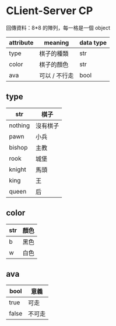 # CLient-Server CP

回傳資料：8*8 的陣列，每一格是一個 object

| attribute | meaning       | data type |
| --------- | ------------- | --------- |
| type      | 棋子的種類    | str       |
| color     | 棋子的顏色    | str       |
| ava       | 可以 / 不行走 | bool      |

## type

| str     | 棋子     |
| ------- | -------- |
| nothing | 沒有棋子 |
| pawn    | 小兵     |
| bishop  | 主教     |
| rook    | 城堡     |
| knight  | 馬頭     |
| king    | 王       |
| queen   | 后       |

## color

| str | 顏色 |
| --- | ---- |
| b   | 黑色 |
| w   | 白色 |

## ava

| bool  | 意義   |
| ----- | ------ |
| true  | 可走   |
| false | 不可走 |
